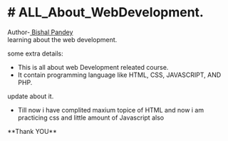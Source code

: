  <h1># ALL_About_WebDevelopment.</h1>
Author-<u> Bishal Pandey</u><br>
learning about the web development.
<P>some extra details:</P>
<div>
<ul>
 <li>This is all about web Development releated course.</li>
 <li>It contain programming language like HTML, CSS, JAVASCRIPT, AND PHP.</li>
</ul>
</div>
<p>update about it.</p>
<footer>
<ul>
 <li>Till now i have complited maxium topice of HTML and now i am practicing css and little amount of  Javascript also </li>
</ul>
<P>**Thank YOU**</P>
</footer>
